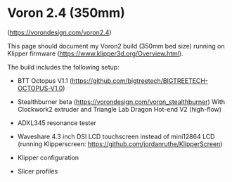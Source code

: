 # Voron 2.4 (350mm)
(https://vorondesign.com/voron2.4)

This page should document my Voron2 build (350mm bed size) running on Klipper firmware (https://www.klipper3d.org/Overview.html).

The build includes the following setup:
- BTT Octopus V1.1 (https://github.com/bigtreetech/BIGTREETECH-OCTOPUS-V1.0)
- Stealthburner beta (https://vorondesign.com/voron_stealthburner)
With Clockwork2 extruder and Triangle Lab Dragon Hot-end V2 (high-flow)
- ADXL345 resonance tester
- Waveshare 4.3 inch DSI LCD touchscreen instead of mini12864 LCD (running Klipperscreen: https://github.com/jordanruthe/KlipperScreen)




- Klipper configuration 
- Slicer profiles

